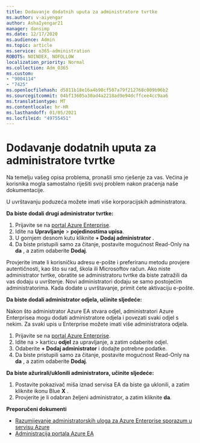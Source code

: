 ```yaml
---
title: Dodavanje dodatnih uputa za administratore tvrtke
ms.author: v-aiyengar
author: AshaIyengar21
manager: dansimp
ms.date: 12/17/2020
ms.audience: Admin
ms.topic: article
ms.service: o365-administration
ROBOTS: NOINDEX, NOFOLLOW
localization_priority: Normal
ms.collection: Adm_O365
ms.custom:
- "9004114"
- "7425"
ms.openlocfilehash: d5811b18e16a4b98cf507a79f212768c009b96b2
ms.sourcegitcommit: 04bf13605a30ad4a2218ad9e94dcffcee4cc9aa6
ms.translationtype: MT
ms.contentlocale: hr-HR
ms.lasthandoff: 01/05/2021
ms.locfileid: "49755451"
---
```

# <a name="add-another-enterprise-administrator---recommended-steps"></a>Dodavanje dodatnih uputa za administratore tvrtke

Na temelju vašeg opisa problema, pronašli smo rješenje za vas. Većina je korisnika mogla samostalno riješiti svoj problem nakon praćenja naše dokumentacije.

U uvrštavanju poduzeća možete imati više korporacijskih administratora.

**Da biste dodali drugi administrator tvrtke:**

1. Prijavite se na [portal Azure Enterprise](https://ea.azure.com/).
1. Idite na **Upravljanje**  >  **pojedinostima upisa**.
1. U gornjem desnom kutu kliknite **+ Dodaj administrator** .
1. Da biste pristupili samo za čitanje, postavite mogućnost Read-Only na **da** , a zatim odaberite **Dodaj**.

Provjerite imate li korisničku adresu e-pošte i preferiranu metodu provjere autentičnosti, kao što su rad, škola ili Microsoftov račun. Ako niste administrator tvrtke, obratite se administratoru tvrtke da biste zatražili da vas dodaju u uvrštenje. Novi administratori dodaju se samo postojećim administratorima. Kada dodate u uvrštavanje, primit ćete aktivaciju e-pošte.

**Da biste dodali administrator odjela, učinite sljedeće:**

Nakon što administrator Azure EA stvara odjel, administratori Azure Enterprisea mogu dodati administratore odjela i povezati svaki odjel s nekim. Za svaki upis u Enterprise možete imati više administratora odjela.

1. Prijavite se na [portal Azure Enterprise](https://ea.azure.com/).
1. Idite na   >  karticu **odjel** za upravljanje, a zatim odaberite odjel.
1. Odaberite **+ Dodaj administrator** i dodajte potrebne podatke.
1. Da biste pristupili samo za čitanje, postavite mogućnost Read-Only na **da** , a zatim odaberite **Dodaj**.

**Da biste ažurirali/uklonili administratora, učinite sljedeće:**

1. Postavite pokazivač miša iznad servisa EA da biste ga uklonili, a zatim kliknite ikonu Blue **X** .
1. Provjerite je li odabran željeni administrator, a zatim kliknite **da**.

**Preporučeni dokumenti**

- [Razumijevanje administratorskih uloga za Azure Enterprise sporazum u servisu Azure](https://docs.microsoft.com/azure/billing/billing-understand-ea-roles)
- [Administracija portala Azure EA](https://docs.microsoft.com/azure/billing/billing-ea-portal-administration)
